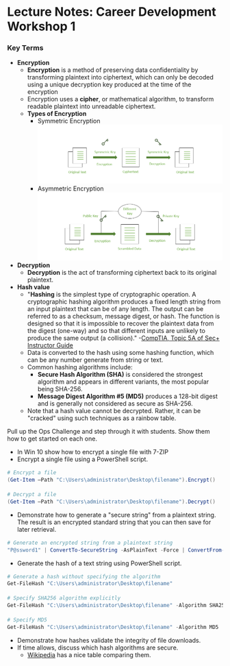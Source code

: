 # Lecture Notes: Career Development Workshop 1


### Key Terms

- **Encryption**
  - **Encryption** is a method of preserving data confidentiality by transforming plaintext into ciphertext, which can only be decoded using a unique decryption key produced at the time of the encryption
  - Encryption uses a **cipher**, or mathematical algorithm, to transform readable plaintext into unreadable ciphertext.
  - **Types of Encryption**
    - Symmetric Encryption
      ![Symmetric Encryption](screenshots/2022-12-30-13-27-41.png)
    - Asymmetric Encryption
      ![Asymmetric Encryption](screenshots/2022-12-30-13-28-30.png)
- **Decryption**
  - **Decryption** is the act of transforming ciphertext back to its original plaintext.
- **Hash value**
  - "**Hashing** is the simplest type of cryptographic operation. A cryptographic hashing algorithm produces a fixed length string from an input plaintext that can be of any length. The output can be referred to as a checksum, message digest, or hash. The function is designed so that it is impossible to recover the plaintext data from the digest (one-way) and so that different inputs are unlikely to produce the same output (a collision)." -[CompTIA, Topic 5A of Sec+ Instructor Guide](https://store.comptia.org/the-official-comptia-security-plus-instructor-guide/p/SEC-601-IPBK-20-C)
  - Data is converted to the hash using some hashing function, which can be any number generate from string or text.
  - Common hashing algorithms include:
    - **Secure Hash Algorithm (SHA)** is considered the strongest algorithm and appears in different variants, the most popular being SHA-256.
    - **Message Digest Algorithm #5 (MD5)** produces a 128-bit digest and is generally not considered as secure as SHA-256.
  - Note that a hash value cannot be decrypted. Rather, it can be "cracked" using such techniques as a rainbow table.

Pull up the Ops Challenge and step through it with students. Show them how to get started on each one.

- In Win 10 show how to encrypt a single file with 7-ZIP
- Encrypt a single file using a PowerShell script.

```powershell
# Encrypt a file
(Get-Item –Path "C:\Users\administrator\Desktop\filename").Encrypt()

# Decrypt a file
(Get-Item –Path "C:\Users\administrator\Desktop\filename").Decrypt()
```

- Demonstrate how to generate a "secure string" from a plaintext string. The result is an encrypted standard string that you can then save for later retrieval.

```powershell
# Generate an encrypted string from a plaintext string
"P@ssword1" | ConvertTo-SecureString -AsPlainText -Force | ConvertFrom-SecureString
```

- Generate the hash of a text string using PowerShell script.

```powershell
# Generate a hash without specifying the algorithm
Get-FileHash "C:\Users\administrator\Desktop\filename"

# Specify SHA256 algorithm explicitly
Get-FileHash "C:\Users\administrator\Desktop\filename" -Algorithm SHA256

# Specify MD5
Get-FileHash "C:\Users\administrator\Desktop\filename" -Algorithm MD5
```

- Demonstrate how hashes validate the integrity of file downloads.
- If time allows, discuss which hash algorithms are secure.
  - [Wikipedia](https://en.wikipedia.org/wiki/Secure_Hash_Algorithms) has a nice table comparing them.
